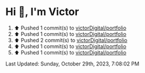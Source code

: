 <h1>Hi 👋, I'm Victor </h1>

<!--RECENT_ACTIVITY:start-->
1. ⬆️ Pushed 1 commit(s) to [victorDigital/portfolio](https://github.com/victorDigital/portfolio)<br>
2. ⬆️ Pushed 1 commit(s) to [victorDigital/portfolio](https://github.com/victorDigital/portfolio)<br>
3. ⬆️ Pushed 2 commit(s) to [victorDigital/portfolio](https://github.com/victorDigital/portfolio)<br>
4. ⬆️ Pushed 1 commit(s) to [victorDigital/portfolio](https://github.com/victorDigital/portfolio)<br>
5. ⬆️ Pushed 1 commit(s) to [victorDigital/portfolio](https://github.com/victorDigital/portfolio)<br>
<!--RECENT_ACTIVITY:end-->

<!--RECENT_ACTIVITY:last_update-->
Last Updated: Sunday, October 29th, 2023, 7:08:02 PM
<!--RECENT_ACTIVITY:last_update_end-->
